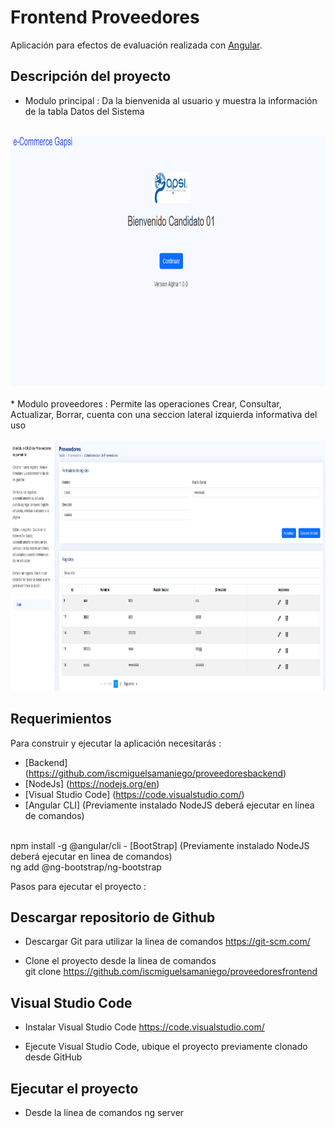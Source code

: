 # Frontend Proveedores

Aplicación para efectos de evaluación realizada con [Angular](https://docs.angular.lat/).

## Descripción del proyecto

* Modulo principal : Da la bienvenida al usuario y muestra la información de la tabla Datos del Sistema
<br><br>
<img src="https://github.com/iscmiguelsamaniego/proveedoresfrontend/blob/main/principal.PNG" width="900" height="400">
<br><br>
* Modulo proveedores : Permite las operaciones Crear, Consultar, Actualizar, Borrar, cuenta con una seccion lateral izquierda informativa del uso
<br><br>
<img src="https://github.com/iscmiguelsamaniego/proveedoresfrontend/blob/main/proveedores.PNG" width="900" height="400">

## Requerimientos

Para construir y ejecutar la aplicación necesitarás :

- [Backend] (https://github.com/iscmiguelsamaniego/proveedoresbackend)
- [NodeJs] (https://nodejs.org/en)
- [Visual Studio Code] (https://code.visualstudio.com/)
- [Angular CLI] (Previamente instalado NodeJS deberá ejecutar en linea de comandos)
 <br/>
  npm install -g @angular/cli
- [BootStrap] (Previamente instalado NodeJS deberá ejecutar en linea de comandos)
  <br/>
  ng add @ng-bootstrap/ng-bootstrap

Pasos para ejecutar el proyecto :

## Descargar repositorio de Github
* Descargar Git para utilizar la linea de comandos
  https://git-scm.com/

* Clone el proyecto desde la linea de comandos  
  git clone https://github.com/iscmiguelsamaniego/proveedoresfrontend

## Visual Studio Code

* Instalar Visual Studio Code
  https://code.visualstudio.com/

* Ejecute Visual Studio Code, ubique el proyecto previamente clonado desde GitHub

## Ejecutar el proyecto

- Desde la linea de comandos
  ng server

  

